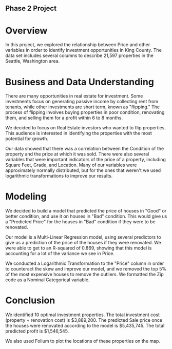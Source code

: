 ## Phase 2 Project

# Overview 
In this project, we explored the relationship between Price and other variables in order to identify investment opportunities in King County. The data set includes several columns to describe 21,597 properties in the Seattle, Washington area. 

# Business and Data Understanding
There are many opportunities in real estate for investment. Some investments focus on generating passive income by collecting rent from tenants, while other investments are short term, known as "flipping." The process of flipping involves buying properties in poor condition, renovating them, and selling them for a profit within 6 to 8 months. 

We decided to focus on Real Estate investors who wanted to flip properties. This audience is interested in identifying the properties with the most potential for growth. 

Our data showed that there was a correlation between the Condition of the property and the price at which it was sold. There were also several variables that were important indicators of the price of a property, including Square Feet, Grade, and Location. Many of our variables were approximately normally distributed, but for the ones that weren't we used logarithmic transformations to improve our results.

# Modeling
We decided to build a model that predicted the price of houses in "Good" or better condition, and use it on houses in "Bad" condition. This would give us a "Predicted Price" for the houses in "Bad" condition if they were to be renovated.

Our model is a Multi-Linear Regression model, using several predictors to give us a prediction of the price of the houses if they were renovated. We were able to get to an R-squared of 0.869, showing that this model is accounting for a lot of the variance we see in Price.

We conducted a Logarithmic Transformation to the "Price" column in order to counteract the skew and improve our model, and we removed the top 5% of the most expensive houses to remove the outliers. We formatted the Zip code as a Nominal Categorical variable.

# Conclusion
We identified 10 optimal investment properties. The total investment cost (property + renovation cost) is $3,889,200. The predicted Sale price once the houses were renovated according to the model is $5,435,745. The total predicted profit is $1,546,545. 

We also used Folium to plot the locations of these properties on the map. 
